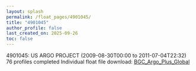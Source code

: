 ```yaml
---
layout: splash
permalink: /float_pages/4901045/
title: "4901045"
author_profile: false
last_created_on: 2025-09-26
toc: false
---
```

 
4901045: US ARGO PROJECT (2009-08-30T00:00 to 2011-07-04T22:32)
76 profiles completed
Individual float file download: [BGC_Argo_Plus_Global](https://ftp.soest.hawaii.edu/bgc_argo_plus/Individual_Floats/outliers_removed/4901045_Sprof_processed.nc)

